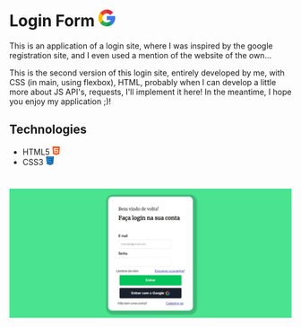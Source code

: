 # Login Form <img height="30px" src="./assets/img/google.png">

This is an application of a login site, where I was inspired by the google registration site, and I even used a mention of the website of the own...

This is the second version of this login site, entirely developed by me, with CSS (in main, using flexbox), HTML, probably when I can develop a little more about JS API's, requests, I'll implement it here! In the meantime, I hope you enjoy my application ;)!
## Technologies

- HTML5 <img height="15px" src="./assets/img/icon/html5.png">
- CSS3  <img height="15px" src="./assets/img/icon/css.png">
 # 
<img style="margin: 0 auto;" src="./assets/img/print/printscream.jpeg">

# 
